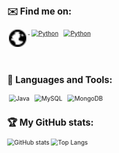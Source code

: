 ## ✉️ Find me on:


<p allign="center">
 <a href="https://github.com/danielrdg" target="_blank" rel="noopener noreferrer"> <img src="https://raw.githubusercontent.com/iconic/open-iconic/master/svg/globe.svg" alt="Python" height="40" style="vertical-align:top; margin:4px"> </a>
 <a href="https://linkedin.com/in/danielrdg" target="_blank" rel="noopener noreferrer"> <img src="https://cdn.jsdelivr.net/npm/simple-icons@v3/icons/linkedin.svg" alt="Python" height="40" style="vertical-align:top; margin:4px"></a>
 <a href="dani.araujo2002@gmail.com"> <img src="https://cdn.jsdelivr.net/npm/simple-icons@v3/icons/gmail.svg" alt="Python" height="40" style="vertical-align:top; margin:4px"></a>
</p>

<br />

## 🧰 Languages and Tools:
<p allign="center">
<img src="https://img.shields.io/badge/Java-ED8B00?style=for-the-badge&logo=openjdk&logoColor=white" alt="Java" height="40" style="vertical-align:top; margin:4px">
<img src="https://img.shields.io/badge/MySQL-00000F?style=for-the-badge&logo=mysql&logoColor=white" alt="MySQL" height="40" style="vertical-align:top; margin:4px">
<img src="https://img.shields.io/badge/MongoDB-4EA94B?style=for-the-badge&logo=mongodb&logoColor=white" alt="MongoDB" height="40" style="vertical-align:top; margin:4px">

## 🏆 My GitHub stats:

![GitHub stats](https://github-readme-stats.vercel.app/api?username=danielrdg&show_icons=true&theme=tokyonight)
![Top Langs](https://github-readme-stats.vercel.app/api/top-langs/?username=danielrdg&theme=tokyonight)


